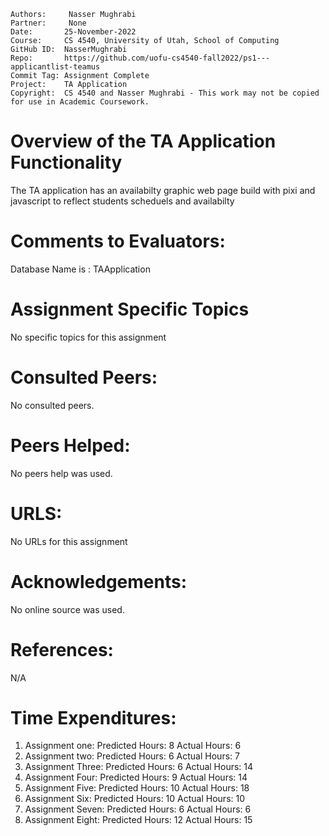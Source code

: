 ```
Authors:     Nasser Mughrabi
Partner:     None
Date:       25-November-2022
Course:     CS 4540, University of Utah, School of Computing
GitHub ID:  NasserMughrabi
Repo:       https://github.com/uofu-cs4540-fall2022/ps1---applicantlist-teamus
Commit Tag: Assignment Complete
Project:    TA Application
Copyright:  CS 4540 and Nasser Mughrabi - This work may not be copied for use in Academic Coursework.
```
# Overview of the TA Application Functionality 

The TA application has an availabilty graphic web page build with pixi and 
javascript to reflect students scheduels and availabilty

# Comments to Evaluators:

Database Name is : TAApplication

# Assignment Specific Topics

No specific topics for this assignment

# Consulted Peers:

No consulted peers.

# Peers Helped:

No peers help was used.

# URLS:

No URLs for this assignment

# Acknowledgements:

No online source was used.

# References:

N/A

# Time Expenditures:

1. Assignment one: Predicted Hours: 8 Actual Hours: 6
2. Assignment two: Predicted Hours: 6 Actual Hours: 7
3. Assignment Three: Predicted Hours: 6 Actual Hours: 14
4. Assignment Four: Predicted Hours: 9 Actual Hours: 14
5. Assignment Five: Predicted Hours: 10 Actual Hours: 18
6. Assignment Six: Predicted Hours: 10 Actual Hours: 10
7. Assignment Seven: Predicted Hours: 6 Actual Hours: 6
6. Assignment Eight: Predicted Hours: 12 Actual Hours: 15